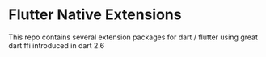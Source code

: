 # Flutter Native Extensions
This repo contains several extension packages for dart / flutter using great dart ffi introduced in dart 2.6
